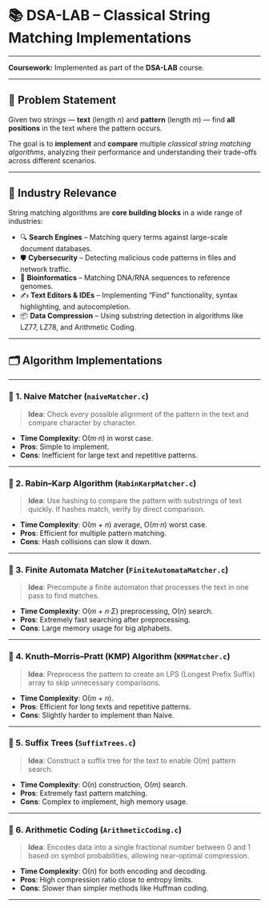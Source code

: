 # 📚 DSA-LAB – Classical String Matching Implementations  

---
**Coursework:** Implemented as part of the **DSA-LAB** course.

---

## 📜 Problem Statement  
Given two strings — **text** (length *n*) and **pattern** (length *m*) — find **all positions** in the text where the pattern occurs.  

The goal is to **implement** and **compare** multiple *classical string matching algorithms*, analyzing their performance and understanding their trade-offs across different scenarios.  

---

## 💼 Industry Relevance  
String matching algorithms are **core building blocks** in a wide range of industries:  

- 🔍 **Search Engines** – Matching query terms against large-scale document databases.  
- 🛡️ **Cybersecurity** – Detecting malicious code patterns in files and network traffic.  
- 🧬 **Bioinformatics** – Matching DNA/RNA sequences to reference genomes.  
- ✍️ **Text Editors & IDEs** – Implementing “Find” functionality, syntax highlighting, and autocompletion.  
- 📦 **Data Compression** – Using substring detection in algorithms like LZ77, LZ78, and Arithmetic Coding.   

---

## 🗂️ Algorithm Implementations  

---

### 📘 1. Naive Matcher (`naiveMatcher.c`)
> **Idea**: Check every possible alignment of the pattern in the text and compare character by character.  
- **Time Complexity**: O(*m·n*) in worst case.  
- **Pros**: Simple to implement.  
- **Cons**: Inefficient for large text and repetitive patterns.  

---

### 📗 2. Rabin–Karp Algorithm (`RabinKarpMatcher.c`)
> **Idea**: Use hashing to compare the pattern with substrings of text quickly. If hashes match, verify by direct comparison.  
- **Time Complexity**: O(*m + n*) average, O(*m·n*) worst case.  
- **Pros**: Efficient for multiple pattern matching.  
- **Cons**: Hash collisions can slow it down.  

---

### 📙 3. Finite Automata Matcher (`FiniteAutomataMatcher.c`)
> **Idea**: Precompute a finite automaton that processes the text in one pass to find matches.  
- **Time Complexity**: O(*m + n·Σ*) preprocessing, O(*n*) search.  
- **Pros**: Extremely fast searching after preprocessing.  
- **Cons**: Large memory usage for big alphabets.  

---

### 📕 4. Knuth–Morris–Pratt (KMP) Algorithm (`KMPMatcher.c`)
> **Idea**: Preprocess the pattern to create an LPS (Longest Prefix Suffix) array to skip unnecessary comparisons.  
- **Time Complexity**: O(*m + n*).  
- **Pros**: Efficient for long texts and repetitive patterns.  
- **Cons**: Slightly harder to implement than Naive.  

---

### 📒 5. Suffix Trees (`SuffixTrees.c`)
> **Idea**: Construct a suffix tree for the text to enable O(*m*) pattern search.  
- **Time Complexity**: O(*n*) construction, O(*m*) search.  
- **Pros**: Extremely fast pattern matching.  
- **Cons**: Complex to implement, high memory usage.  

---

### 📓 6. Arithmetic Coding (`ArithmeticCoding.c`)
> **Idea**: Encodes data into a single fractional number between 0 and 1 based on symbol probabilities, allowing near-optimal compression.  
- **Time Complexity**: O(*n*) for both encoding and decoding.  
- **Pros**: High compression ratio close to entropy limits.  
- **Cons**: Slower than simpler methods like Huffman coding.  

---
